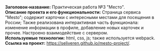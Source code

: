 **Заголовок-название:** Практическая работа №3 "Место".  
**Описание проекта и его функциональности:** Страница сервиса "Mesto"; содержит карточки с интересными местами для посещения в России; Также реализована интерактивная часть функционала: изменение информации в профиле, добавление новых карточек и прочее. Настроено взаимодействие с сервером.  
**Используемые технологии:** html, css, js; также используется webpack.  
**Ссылка на проект:** https://seliveren.github.io/mesto-project/.  
